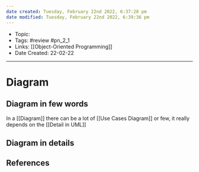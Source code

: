 ```yaml
---
date created: Tuesday, February 22nd 2022, 6:37:28 pm
date modified: Tuesday, February 22nd 2022, 6:39:36 pm
---
```


- Topic:
- Tags: #review #pn_2_1
- Links: [[Object-Oriented Programming]]
- Date Created: 22-02-22

---

# Diagram

## Diagram in few words

In a [[Diagram]] there can be a lot of [[Use Cases Diagram]] or few, it really depends on the [[Detail in UML]]

## Diagram in details

## References
